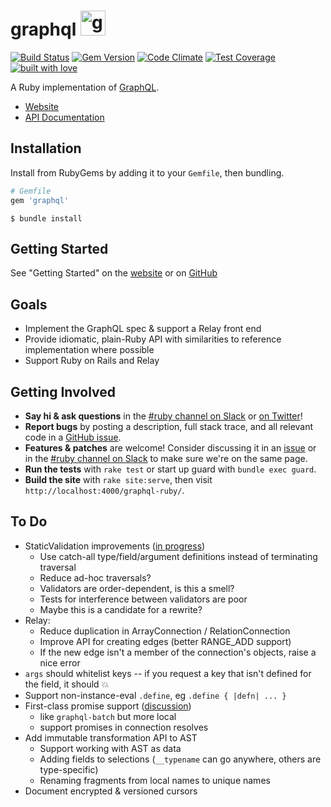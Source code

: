 # graphql <img src="https://cloud.githubusercontent.com/assets/2231765/9094460/cb43861e-3b66-11e5-9fbf-71066ff3ab13.png" height="40" alt="graphql-ruby"/>

[![Build Status](https://travis-ci.org/rmosolgo/graphql-ruby.svg?branch=master)](https://travis-ci.org/rmosolgo/graphql-ruby)
[![Gem Version](https://badge.fury.io/rb/graphql.svg)](https://rubygems.org/gems/graphql)
[![Code Climate](https://codeclimate.com/github/rmosolgo/graphql-ruby/badges/gpa.svg)](https://codeclimate.com/github/rmosolgo/graphql-ruby)
[![Test Coverage](https://codeclimate.com/github/rmosolgo/graphql-ruby/badges/coverage.svg)](https://codeclimate.com/github/rmosolgo/graphql-ruby)
[![built with love](https://cloud.githubusercontent.com/assets/2231765/6766607/d07992c6-cfc9-11e4-813f-d9240714dd50.png)](http://rmosolgo.github.io/react-badges/)

A Ruby implementation of [GraphQL](http://graphql.org/).

 - [Website](https://rmosolgo.github.io/graphql-ruby)
 - [API Documentation](http://www.rubydoc.info/github/rmosolgo/graphql-ruby)

## Installation

Install from RubyGems by adding it to your `Gemfile`, then bundling.

```ruby
# Gemfile
gem 'graphql'
```

```
$ bundle install
```

## Getting Started

See "Getting Started" on the [website](https://rmosolgo.github.io/graphql-ruby/) or on [GitHub](https://github.com/rmosolgo/graphql-ruby/blob/master/guides/index.md)

## Goals

- Implement the GraphQL spec & support a Relay front end
- Provide idiomatic, plain-Ruby API with similarities to reference implementation where possible
- Support Ruby on Rails and Relay

## Getting Involved

- __Say hi & ask questions__ in the [#ruby channel on Slack](http://bit.ly/rubyslack) or [on Twitter](https://twitter.com/rmosolgo)!
- __Report bugs__ by posting a description, full stack trace, and all relevant code in a  [GitHub issue](https://github.com/rmosolgo/graphql-ruby/issues).
- __Features & patches__ are welcome! Consider discussing it in an [issue](https://github.com/rmosolgo/graphql-ruby/issues) or in the [#ruby channel on Slack](http://bit.ly/rubyslack) to make sure we're on the same page.
- __Run the tests__ with `rake test` or start up guard with `bundle exec guard`.
- __Build the site__ with `rake site:serve`, then visit `http://localhost:4000/graphql-ruby/`.

## To Do

- StaticValidation improvements ([in progress](https://github.com/rmosolgo/graphql-ruby/pull/268))
  - Use catch-all type/field/argument definitions instead of terminating traversal
  - Reduce ad-hoc traversals?
  - Validators are order-dependent, is this a smell?
  - Tests for interference between validators are poor
  - Maybe this is a candidate for a rewrite?
- Relay:
  - Reduce duplication in ArrayConnection / RelationConnection
  - Improve API for creating edges (better RANGE_ADD support)
  - If the new edge isn't a member of the connection's objects, raise a nice error
- `args` should whitelist keys -- if you request a key that isn't defined for the field, it should 💥
- Support non-instance-eval `.define`, eg `.define { |defn| ... }`
- First-class promise support ([discussion](https://github.com/rmosolgo/graphql-ruby/issues/274))
  - like `graphql-batch` but more local
  - support promises in connection resolves
- Add immutable transformation API to AST
  - Support working with AST as data
  - Adding fields to selections (`__typename` can go anywhere, others are type-specific)
  - Renaming fragments from local names to unique names
- Document encrypted & versioned cursors
